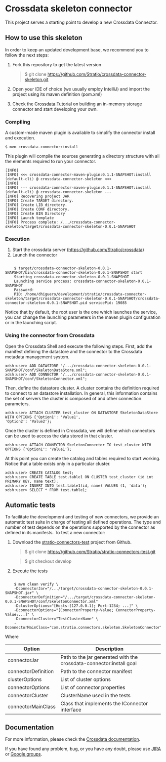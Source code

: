 Crossdata skeleton connector
============================

This project serves a starting point to develop a new Crossdata Connector.

## How to use this skeleton ##

In order to keep an updated development base, we recommend you to follow the next steps:

 1. Fork this repository to get the latest version
 
    > $ git clone https://github.com/Stratio/crossdata-connector-skeleton.git
 
 2. Open your IDE of choice (we usually employ IntelliJ) and import the project using its maven definition (pom.xml)
 3. Check the [Crossdata Tutorial](https://github.com/Stratio/crossdata/_doc/InMemory-Connector-Development-Tutorial.md)
  on building
  an in-memory storage connector and start developing your own.
 
### Compiling ###

A custom-made maven plugin is available to simplify the connector install and execution.
 
    $ mvn crossdata-connector:install
 
This plugin will compile the sources generating a directory structure with all the elements required to run 
your connector.

    [INFO] 
    [INFO] <<< crossdata-connector-maven-plugin:0.1.1-SNAPSHOT:install (default-cli) @ crossdata-connector-skeleton <<<
    [INFO] 
    [INFO] --- crossdata-connector-maven-plugin:0.1.1-SNAPSHOT:install (default-cli) @ crossdata-connector-skeleton ---
    [INFO] Recovering project JAR
    [INFO] Create TARGET directory.
    [INFO] Create LIB directory.
    [INFO] Create CONF directory.
    [INFO] Create BIN Directory
    [INFO] Launch template
    [INFO] Process complete: /.../crossdata-connector-skeleton/target/crossdata-connector-skeleton-0.0.1-SNAPSHOT

### Execution ###

 1. Start the crossdata server (https://github.com/Stratio/crossdata)
 2. Launch the connector

```

    $ target/crossdata-connector-skeleton-0.0.1-SNAPSHOT/bin/crossdata-connector-skeleton-0.0.1-SNAPSHOT start
    Starting crossdata-connector-skeleton-0.0.1-SNAPSHOT
    Launching service process: crossdata-connector-skeleton-0.0.1-SNAPSHOT
    Password: 
    PID: /home/dhiguero/development/stratio/crossdata-connector-skeleton/target/crossdata-connector-skeleton-0.0.1-SNAPSHOT/crossdata-connector-skeleton-0.0.1-SNAPSHOT.pid servicePid: 19085
```

   Notice that by default, the root user is the one which launches the service, 
   you can change the launching parameters in the maven plugin configuration or in the launching script.

### Using the connector from Crossdata ###

 Open the Crossdata Shell and execute the following steps. First, add the manifest defining the datastore and 
 the connector to the Crossdata metadata management system.
 

    xdsh:user> ADD DATASTORE "/.../crossdata-connector-skeleton-0.0.1-SNAPSHOT/conf/SkeletonDataStore.xml";
    xdsh:user> ADD CONNECTOR "/.../crossdata-connector-skeleton-0.0.1-SNAPSHOT/conf/SkeletonConnector.xml";

 Then, define the datastore cluster. A cluster contains the definition required to connect to an datastore 
 installation. In general, this information contains the set of servers the cluster is composed of and other 
 connection parameters. 


    xdsh:user> ATTACH CLUSTER test_cluster ON DATASTORE SkeletonDataStore WITH OPTIONS {'Option1': 'Value1', 
    'Option2': 'Value2'};


 Once the cluster is defined in Crossdata, we will define which connectors can be used to access the data stored in 
 that cluster.
 
    xdsh:user> ATTACH CONNECTOR SkeletonConnector TO test_cluster WITH OPTIONS {'Option1': 'Value1'};


 At this point you can create the catalog and tables required to start working. Notice that a table exists only in a 
 particular cluster.

    xdsh:user> CREATE CATALOG test;
    xdsh:user> CREATE TABLE test.table1 ON CLUSTER test_cluster (id int PRIMARY KEY, name text);
    xdsh:user> INSERT INTO test.table1(id, name) VALUES (1, 'data');
    xdsh:user> SELECT * FROM test.table1;


## Automatic tests ##

   To facilitate the development and testing of new connectors, we provide an automatic test suite in charge of 
   testing all defined operations. The type and number of test depends on the operations supported by the connector 
   as defined in its manifests. To test a new connector:
   
 1. Download the [stratio-connectors-test](https://github.com/Stratio/stratio-connectors-test/) project from Github.
 
    > $ git clone https://github.com/Stratio/stratio-connectors-test.git
    
    
    > $ git checkout develop
    
 2. Execute the tests

```

    $ mvn clean verify \
    -DconnectorJar="/.../target/crossdata-connector-skeleton-0.0.1-SNAPSHOT.jar" \
    -DconnectorDefinition="/.../target/crossdata-connector-skeleton-0.0.1-SNAPSHOT/conf/SkeletonConnector.xml"
    -DclusterOptions="[Hosts-[127.0.0.1]; Port-1234; ...]" \
    -DconnectorOptions="[ConnectorProperty-Value; ConnectorProperty-Value;...]" \
    -DconnectorCluster="TestClusterName" \
    -DconnectorMainClass="com.stratio.connectors.skeleton.SkeletonConnector"
```
    
 Where


| Option | Description |
|--------|------------|
| connectorJar | Path to the jar generated with the crossdata-connector:install goal |
| connectorDefinition | Path to the connector manifest |
| clusterOptions | List of cluster options |
| connectorOptions| List of connector properties |
| connectorCluster | ClusterName used in the tests |
| connectorMainClass | Class that implements the IConnector interface |


## Documentation ##

   For more information, please check the [Crossdata documentation](https://github.com/Stratio/crossdata).
   
   If you have found any problem, bug, or you have any doubt, please use [JIRA](https://crossdata.atlassian.net/) or [Google groups](https://groups.google.com/d/forum/crossdata-users). 
